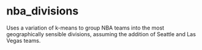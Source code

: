 # nba_divisions
Uses a variation of k-means to group NBA teams into the most geographically sensible divisions, assuming the addition of Seattle and Las Vegas teams.
